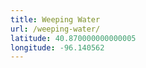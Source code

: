 ```yaml
---
title: Weeping Water
url: /weeping-water/
latitude: 40.870000000000005
longitude: -96.140562
---
```

